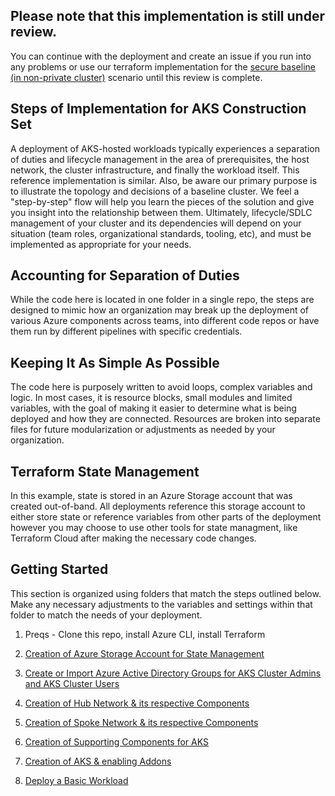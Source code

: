 ## Please note that this implementation is still under review. 
You can continue with the deployment and create an issue if you run into any problems or use our terraform implementation for the [secure baseline (in non-private cluster)](../../Secure-Baseline/Terraform) scenario until this review is complete.
## Steps of Implementation for AKS Construction Set
A deployment of AKS-hosted workloads typically experiences a separation of duties and lifecycle management in the area of prerequisites, the host network, the cluster infrastructure, and finally the workload itself. This reference implementation is similar. Also, be aware our primary purpose is to illustrate the topology and decisions of a baseline cluster. We feel a "step-by-step" flow will help you learn the pieces of the solution and give you insight into the relationship between them. Ultimately, lifecycle/SDLC management of your cluster and its dependencies will depend on your situation (team roles, organizational standards, tooling, etc), and must be implemented as appropriate for your needs.

## Accounting for Separation of Duties 
While the code here is located in one folder in a single repo, the steps are designed to mimic how an organization may break up the deployment of various Azure components across teams, into different code repos or have them run by different pipelines with specific credentials. 

## Keeping It As Simple As Possible
The code here is purposely written to avoid loops, complex variables and logic. In most cases, it is resource blocks, small modules and limited variables, with the goal of making it easier to determine what is being deployed and how they are connected. Resources are broken into separate files for future modularization or adjustments as needed by your organization. 

## Terraform State Management
In this example, state is stored in an Azure Storage account that was created out-of-band.  All deployments reference this storage account to either store state or reference variables from other parts of the deployment however you may choose to use other tools for state managment, like Terraform Cloud after making the necessary code changes.

## Getting Started 
This section is organized using folders that match the steps outlined below. Make any necessary adjustments to the variables and settings within that folder to match the needs of your deployment. 

1. Preqs - Clone this repo, install Azure CLI, install Terraform

2. [Creation of Azure Storage Account for State Management](./02-state-storage.md)

3. [Create or Import Azure Active Directory Groups for AKS Cluster Admins and AKS Cluster Users](./03-aad.md)

4. [Creation of Hub Network & its respective Components](./04-network-hub.md)
 
5. [Creation of Spoke Network & its respective Components](./05-network-lz.md)

6. [Creation of Supporting Components for AKS](./06-aks-supporting.md)

7. [Creation of AKS & enabling Addons](./07-aks-cluster.md)

8. [Deploy a Basic Workload](./08-workload.md)


